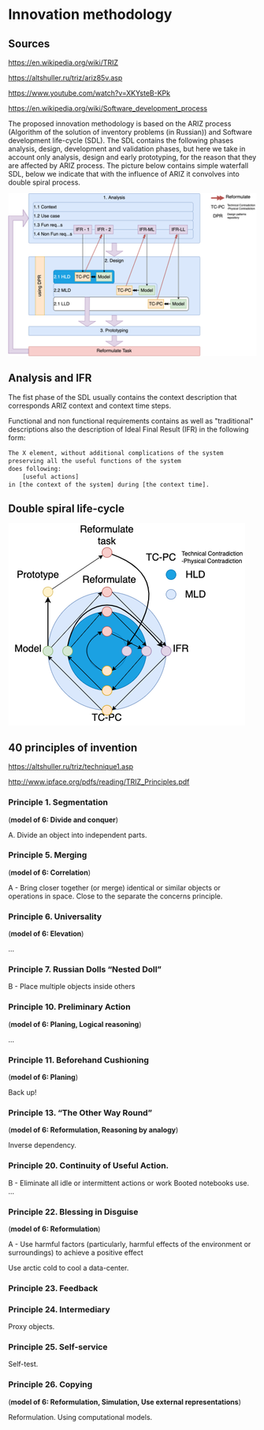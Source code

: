 # Innovation methodology 

## Sources

https://en.wikipedia.org/wiki/TRIZ

https://altshuller.ru/triz/ariz85v.asp

https://www.youtube.com/watch?v=XKYsteB-KPk

https://en.wikipedia.org/wiki/Software_development_process

The proposed innovation methodology is based on the ARIZ process (Algorithm of the solution of  inventory problems (in Russian)) and Software development life-cycle (SDL).
The SDL contains the following phases analysis, design, development and validation phases, but here we take in account only analysis, design and early prototyping, for the reason that they are affected by ARIZ process.
The picture below contains simple waterfall SDL, below we indicate that with the influence of ARIZ it convolves into double spiral process.

![Innovation methodology](Innovation_methodology-TRIZ_LS.png)


## Analysis and IFR

The fist phase of the SDL usually contains the context description that corresponds ARIZ context and context time steps.

Functional and non functional requirements contains as well as "traditional" descriptions also the description of Ideal Final Result (IFR) in the following form:

	The X element, without additional complications of the system preserving all the useful functions of the system 
	does following:
		[useful actions] 
	in [the context of the system] during [the context time].





## Double spiral life-cycle

![2 spiral process](Innovation_methodology-2_spiral.png)


## 40 principles of invention
https://altshuller.ru/triz/technique1.asp

http://www.ipface.org/pdfs/reading/TRIZ_Principles.pdf

### Principle 1. Segmentation 
(**model of 6: Divide and conquer**)

A. Divide an object into independent parts.

### Principle 5. Merging
(**model of 6: Correlation**)


A - Bring closer together (or merge) identical or similar objects or
operations in space.
Close to the separate the concerns principle.

### Principle 6. Universality
(**model of 6:  Elevation**)

...

### Principle 7. Russian Dolls “Nested Doll”

B - Place multiple objects inside others

### Principle 10. Preliminary Action
(**model of 6: Planing, Logical reasoning**)

...

### Principle 11. Beforehand Cushioning
(**model of 6: Planing**)

Back up!


### Principle 13. “The Other Way Round”
(**model of 6: Reformulation, Reasoning by analogy**)

Inverse dependency.


### Principle 20. Continuity of Useful Action.

B - Eliminate all idle or intermittent actions or work
Booted notebooks use.
...

### Principle 22. Blessing in Disguise
(**model of 6: Reformulation**)

A - Use harmful factors (particularly, harmful effects of the
environment or surroundings) to achieve a positive effect

Use arctic cold to cool a data-center.

### Principle 23. Feedback


### Principle 24. Intermediary

Proxy objects.

### Principle 25. Self-service

Self-test. 

### Principle 26. Copying
(**model of 6: Reformulation, Simulation, Use external representations**)

Reformulation.
Using computational models.
